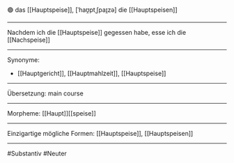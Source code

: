 🟢 das [[Hauptspeise]], [ˈhaʊ̯ptˌʃpaɪ̯zə]
die [[Hauptspeisen]]

---
Nachdem ich die [[Hauptspeise]] gegessen habe, esse ich die [[Nachspeise]]


---
Synonyme: 
- [[Hauptgericht]], [[Hauptmahlzeit]], [[Hauptspeise]]

---
Übersetzung: main course

---
Morpheme:
[[Haupt]][[speise]]

---
Einzigartige mögliche Formen: [[Hauptspeise]], [[Hauptspeisen]]  

---
#Substantiv #Neuter